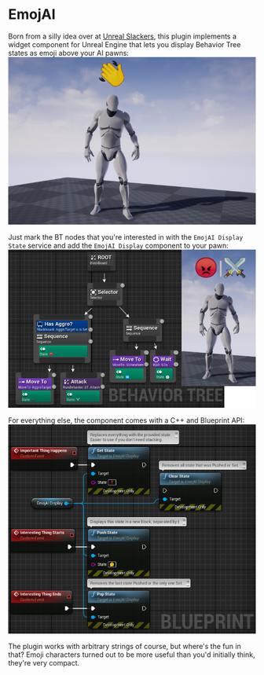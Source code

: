 # EmojAI

Born from a silly idea over at [Unreal Slackers](https://unrealslackers.org),
this plugin implements a widget component for Unreal Engine that lets you
display Behavior Tree states as emoji above your AI pawns:
![SK_Mannequin with a waving hand emoji above](Resources/hello.jpg)

Just mark the BT nodes that you're interested in with the
`EmojAI Display State` service and add the `EmojAI Display` component to
your pawn:
![Behavior tree and example output](Resources/behaviortree.png)

For everything else, the component comes with a C++ and Blueprint API:
![Blueprint example](Resources/blueprint.png)

The plugin works with arbitrary strings of course, but where's the fun in that?
Emoji characters turned out to be more useful than you'd initially think,
they're very compact.

